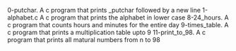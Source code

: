 0-putchar. A c program that prints _putchar followed by a new line
1-alphabet.c A c program that prints the alphabet in lower case
8-24_hours. A c program that counts hours and minutes for the entire day
9-times_table. A c program that prints a multiplication table upto 9
11-print_to_98. A c program that prints all matural numbers from n to 98
